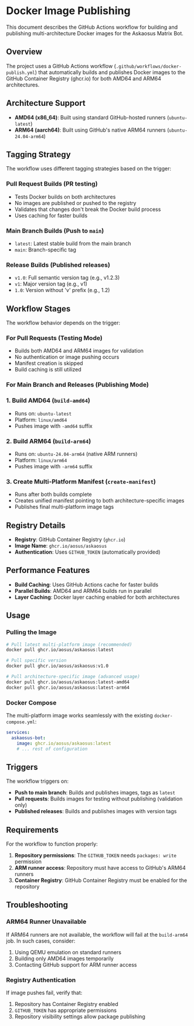 # Docker Image Publishing

This document describes the GitHub Actions workflow for building and publishing multi-architecture Docker images for the Askaosus Matrix Bot.

## Overview

The project uses a GitHub Actions workflow (`.github/workflows/docker-publish.yml`) that automatically builds and publishes Docker images to the GitHub Container Registry (ghcr.io) for both AMD64 and ARM64 architectures.

## Architecture Support

- **AMD64 (x86_64)**: Built using standard GitHub-hosted runners (`ubuntu-latest`)
- **ARM64 (aarch64)**: Built using GitHub's native ARM64 runners (`ubuntu-24.04-arm64`)

## Tagging Strategy

The workflow uses different tagging strategies based on the trigger:

### Pull Request Builds (PR testing)
- Tests Docker builds on both architectures
- No images are published or pushed to the registry
- Validates that changes don't break the Docker build process
- Uses caching for faster builds

### Main Branch Builds (Push to `main`)
- `latest`: Latest stable build from the main branch
- `main`: Branch-specific tag

### Release Builds (Published releases)
- `v1.0`: Full semantic version tag (e.g., v1.2.3)
- `v1`: Major version tag (e.g., v1)
- `1.0`: Version without 'v' prefix (e.g., 1.2)

## Workflow Stages

The workflow behavior depends on the trigger:

### For Pull Requests (Testing Mode)
- Builds both AMD64 and ARM64 images for validation
- No authentication or image pushing occurs
- Manifest creation is skipped
- Build caching is still utilized

### For Main Branch and Releases (Publishing Mode)

### 1. Build AMD64 (`build-amd64`)
- Runs on: `ubuntu-latest` 
- Platform: `linux/amd64`
- Pushes image with `-amd64` suffix

### 2. Build ARM64 (`build-arm64`)
- Runs on: `ubuntu-24.04-arm64` (native ARM runners)
- Platform: `linux/arm64` 
- Pushes image with `-arm64` suffix

### 3. Create Multi-Platform Manifest (`create-manifest`)
- Runs after both builds complete
- Creates unified manifest pointing to both architecture-specific images
- Publishes final multi-platform image tags

## Registry Details

- **Registry**: GitHub Container Registry (`ghcr.io`)
- **Image Name**: `ghcr.io/aosus/askaosus`
- **Authentication**: Uses `GITHUB_TOKEN` (automatically provided)

## Performance Features

- **Build Caching**: Uses GitHub Actions cache for faster builds
- **Parallel Builds**: AMD64 and ARM64 builds run in parallel
- **Layer Caching**: Docker layer caching enabled for both architectures

## Usage

### Pulling the Image

```bash
# Pull latest multi-platform image (recommended)
docker pull ghcr.io/aosus/askaosus:latest

# Pull specific version
docker pull ghcr.io/aosus/askaosus:v1.0

# Pull architecture-specific image (advanced usage)
docker pull ghcr.io/aosus/askaosus:latest-amd64
docker pull ghcr.io/aosus/askaosus:latest-arm64
```

### Docker Compose

The multi-platform image works seamlessly with the existing `docker-compose.yml`:

```yaml
services:
  askaosus-bot:
    image: ghcr.io/aosus/askaosus:latest
    # ... rest of configuration
```

## Triggers

The workflow triggers on:
- **Push to main branch**: Builds and publishes images, tags as `latest`
- **Pull requests**: Builds images for testing without publishing (validation only)
- **Published releases**: Builds and publishes images with version tags

## Requirements

For the workflow to function properly:

1. **Repository permissions**: The `GITHUB_TOKEN` needs `packages: write` permission
2. **ARM runner access**: Repository must have access to GitHub's ARM64 runners
3. **Container Registry**: GitHub Container Registry must be enabled for the repository

## Troubleshooting

### ARM64 Runner Unavailable
If ARM64 runners are not available, the workflow will fail at the `build-arm64` job. In such cases, consider:
1. Using QEMU emulation on standard runners
2. Building only AMD64 images temporarily
3. Contacting GitHub support for ARM runner access

### Registry Authentication
If image pushes fail, verify that:
1. Repository has Container Registry enabled
2. `GITHUB_TOKEN` has appropriate permissions
3. Repository visibility settings allow package publishing